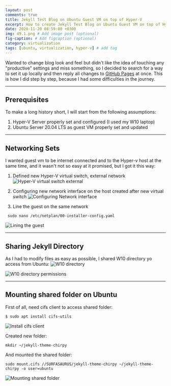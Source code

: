 ```yaml
---
layout: post
comments: true
title: Jekyll Test Blog on Ubuntu Guest VM on top of Hyper-V
excerpt: How to create Jekyll Test Blog on Ubuntu Guest VM on top of Hyper-V
date: 2020-11-20 08:59:00 +0300
img: 49.1.png # Add image post (optional)
fig-caption: # Add figcaption (optional)
category: virtualization
tags: [ubuntu, virtualization, hyper-v] # add tag
---
```


Wanted to change blog look and feel but didn't like the idea of touching any "productive" settings and miss something, so I decided to search for a way to set it up locally and then reply all changes to [GitHub Pages](https://pages.github.com/) at once. This is how I did step by step, because I had some difficulties in the journey.

---

## Prerequisites
To make a long history short, I will start from the following assumptions:
1. Hyper-V Server properly set and configured (I used my W10 laptop)
2. Ubuntu Server 20.04 LTS as guest VM properly set and updated

---

## Networking Sets
I wanted guest vm to be internet connected and to the Hyper-v host at the same time, and it wasn't not so easy at it promised, but I got it this way:

1. Defined new Hyper-V virtual switch, external network
![Hyper-V virtual switch external]({{site.baseurl}}/assets/img/49.1.png)

2. Configuring new network interface on the host created after new virtual switch
![Configuring Network interface]({{site.baseurl}}/assets/img/49.2.png)

3. Line the guest on the same network
```
 sudo nano /etc/netplan/00-installer-config.yaml
```
![Lining the guest]({{site.baseurl}}/assets/img/49.3.png)

---

## Sharing Jekyll Directory
As I had to modify files as easy as possible, I shared W10 directory yo access from Ubuntu:
![W10 directory]({{site.baseurl}}/assets/img/49.4.png)

![W10 directory permissions]({{site.baseurl}}/assets/img/49.5.png)

---

## Mounting shared folder on Ubuntu
First of all, need cifs client to access shared folder:
```
$ sudo apt install cifs-utils
```
![Install cifs client]({{site.baseurl}}/assets/img/49.6.png)

Created new folder:
```
mkdir ~/jekyll-theme-chirpy
```
And mounted the shared folder:
```
sudo mount.cifs //SURFASAURUS/jekyll-theme-chirpy ~/jekyll-theme-chirpy -o user=ubuntu
```
![Mounting shared folder]({{site.baseurl}}/assets/img/49.6.png)

